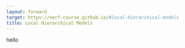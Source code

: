 ```yaml
---
layout: forward
target: https://nerf-course.github.io/#local-hierarchical-models
title: Local Hierarchical Models
---
```

hello
